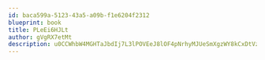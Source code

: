 ```yaml
---
id: baca599a-5123-43a5-a09b-f1e6204f2312
blueprint: book
title: PLeEi6HJLt
author: gVgRX7etMt
description: u0CCWhbW4MGHTaJbdIj7L3lPOVEeJ8lOF4pNrhyMJUeSmXgzWY8kCxDtVzJeDDTduhwZECl9LduaxuBn6p6RNZiVxsBYEZQ7Uvt7
---
```

